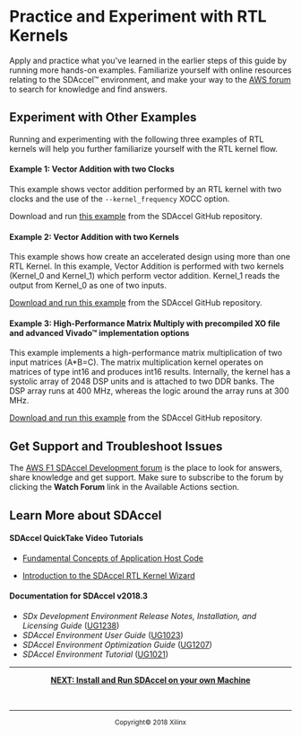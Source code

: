 # Practice and Experiment with RTL Kernels

Apply and practice what you've learned in the earlier steps of this guide by running more hands-on examples. Familiarize yourself with online resources relating to the SDAccel™ environment, and make your way to the [AWS forum](https://forums.aws.amazon.com/forum.jspa?forumID=243) to search for knowledge and find answers.

## Experiment with Other Examples

Running and experimenting with the following three examples of RTL kernels will help you further familiarize yourself with the RTL kernel flow.

#### Example 1: Vector Addition with two Clocks

This example shows vector addition performed by an RTL kernel with two clocks and the use of the `--kernel_frequency` XOCC option.

Download and run [this example](https://github.com/Xilinx/SDAccel_Examples/tree/aws_2018.3/getting_started/rtl_kernel/rtl_vadd_2clks) from the SDAccel GitHub repository.



#### Example 2: Vector Addition with two Kernels

This example shows how create an accelerated design using more than one RTL Kernel. In this example, Vector Addition is performed with two kernels (Kernel_0 and Kernel_1) which perform vector addition. Kernel_1 reads the output from Kernel_0 as one of two inputs.

[Download and run this example](https://github.com/Xilinx/SDAccel_Examples/tree/aws_2018.3/getting_started/rtl_kernel/rtl_vadd_2kernels) from the SDAccel GitHub repository.

#### Example 3: High-Performance Matrix Multiply with precompiled XO file and advanced Vivado™ implementation options

This example implements a high-performance matrix multiplication of two input matrices (A*B=C). The matrix multiplication kernel operates on matrices of type int16 and produces int16 results. Internally, the kernel has a systolic array of 2048 DSP units and is attached to two DDR banks. The DSP array runs at 400 MHz, whereas the logic around the array runs at 300 MHz.

[Download and run this example](https://github.com/Xilinx/SDAccel_Examples/tree/aws_2018.3/acceleration/high_perf_mat_mult) from the SDAccel GitHub repository.


## Get Support and Troubleshoot Issues

The [AWS F1 SDAccel Development forum](https://forums.aws.amazon.com/forum.jspa?forumID=243) is the place to look for answers, share knowledge and get support. Make sure to subscribe to the forum by clicking the **Watch Forum** link in the Available Actions section.



## Learn More about SDAccel

#### SDAccel QuickTake Video Tutorials

* [Fundamental Concepts of Application Host Code](https://www.xilinx.com/video/hardware/concepts-of-application-host-code.html)

* [Introduction to the SDAccel RTL Kernel Wizard](https://www.xilinx.com/video/software/intro-sdaccel-rtl-kernel-wizard.html)

#### Documentation for SDAccel v2018.3

* _SDx Development Environment Release Notes, Installation, and Licensing Guide_ ([UG1238](https://www.xilinx.com/cgi-bin/docs/rdoc?v=replace;d=ug1238-sdx-rnil.pdf))
* _SDAccel Environment User Guide_ ([UG1023](https://www.xilinx.com/cgi-bin/docs/rdoc?v=replace;d=ug1023-sdaccel-user-guide.pdf))
* _SDAccel Environment Optimization Guide_ ([UG1207](https://www.xilinx.com/cgi-bin/docs/rdoc?v=replace;d=ug1207-sdaccel-optimization-guide.pdf))
* _SDAccel Environment Tutorial_ ([UG1021](https://www.xilinx.com/cgi-bin/docs/rdoc?v=replace;d=ug1021-sdaccel-intro-tutorial.pdf))

<hr/>
<p align="center"><b>
<a href="STEP5.md">NEXT: Install and Run SDAccel on your own Machine</a>
</b></p>
<br>
<hr/>
<p align="center"><sup>Copyright&copy; 2018 Xilinx</sup></p>
